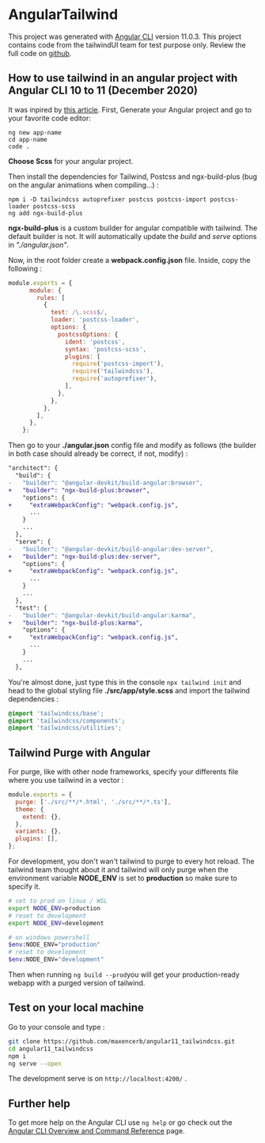 # AngularTailwind

This project was generated with [Angular CLI](https://github.com/angular/angular-cli) version 11.0.3. This project contains code from the tailwindUI team for test purpose only. Review the full code on [github](https://github.com/maxencerb/angular11_tailwindcss).

## How to use tailwind in an angular project with Angular CLI 10 to 11 (December 2020)

It was inpired by [this article](https://notiz.dev/blog/angular-10-with-tailwindcss#css-instead-of-scss).
First, Generate your Angular project and go to your favorite code editor:

	ng new app-name
	cd app-name
	code .
**Choose Scss** for your angular project.

Then install the dependencies for Tailwind, Postcss and ngx-build-plus (bug on the angular animations when compiling...) : 

	npm i -D tailwindcss autoprefixer postcss postcss-import postcss-loader postcss-scss
	ng add ngx-build-plus
**ngx-build-plus** is a custom builder for angular compatible with tailwind. The default builder is not. It will automatically update the *build* and *serve* options in *"./angular.json"*.

Now, in the root folder create a **webpack.config.json** file. Inside, copy the following :
```js
module.exports = {
	  module: {
	    rules: [
	      {
	        test: /\.scss$/,
	        loader: 'postcss-loader',
	        options: {
	          postcssOptions: {
	            ident: 'postcss',
	            syntax: 'postcss-scss',
	            plugins: [
	              require('postcss-import'),
	              require('tailwindcss'),
	              require('autoprefixer'),
	            ],
	          },
	        },
	      },
	    ],
	  },
	};
```
Then go to your **./angular.json** config file and modify as follows (the builder in both case should already be correct, if not, modify) :

```diff
"architect": {
  "build": {
-   "builder": "@angular-devkit/build-angular:browser",
+   "builder": "ngx-build-plus:browser",
    "options": {
+     "extraWebpackConfig": "webpack.config.js",
      ...
    }
    ...
  },
  "serve": {
-   "builder": "@angular-devkit/build-angular:dev-server",
+   "builder": "ngx-build-plus:dev-server",
    "options": {
+     "extraWebpackConfig": "webpack.config.js",
      ...
    }
    ...
  },
  "test": {
-   "builder": "@angular-devkit/build-angular:karma",
+   "builder": "ngx-build-plus:karma",
    "options": {
+     "extraWebpackConfig": "webpack.config.js",
      ...
    }
    ...
  },
```
You're almost done, just type this in the console `npx tailwind init` and head to the global styling file **./src/app/style.scss** and import the tailwind dependencies :
```scss
@import 'tailwindcss/base';
@import 'tailwindcss/components';
@import 'tailwindcss/utilities';
```
## Tailwind Purge with Angular
For purge, like with other node frameworks, specify your differents file where you use tailwind in a vector :
```js
module.exports = {
  purge: ['./src/**/*.html', './src/**/*.ts'],
  theme: {
    extend: {},
  },
  variants: {},
  plugins: [],
};
``` 
For development, you don't wan't tailwind to purge to every hot reload. The tailwind team thought about it and tailwind will only purge when the environment variable **NODE_ENV** is set to **production** so make sure to specify it.
```bash
# set to prod on linux / WSL
export NODE_ENV=production
# reset to development
export NODE_ENV=development

# on windows powershell
$env:NODE_ENV="production"
# reset to development
$env:NODE_ENV="development"
```
Then when running `ng build --prod`you will get your production-ready webapp with a purged version of tailwind.

## Test on your local machine
Go to your console and type :
```bash
git clone https://github.com/maxencerb/angular11_tailwindcss.git
cd angular11_tailwindcss
npm i
ng serve --open
```
The development serve is on `http://localhost:4200/` .

## Further help

To get more help on the Angular CLI use `ng help` or go check out the [Angular CLI Overview and Command Reference](https://angular.io/cli) page.

